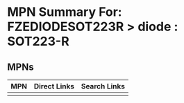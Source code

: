



# MPN Summary For: FZEDIODESOT223R > diode : SOT223-R

## MPNs
  

|MPN|Direct Links|Search Links|
| :--- | :--- | :--- |
||||
